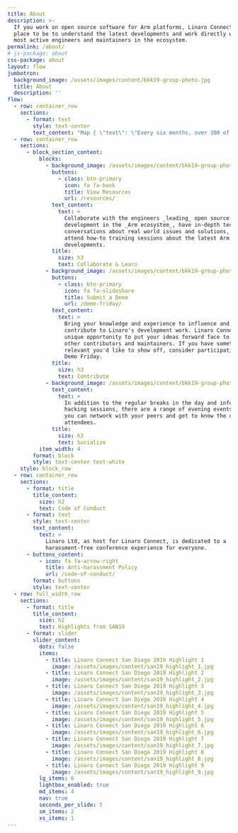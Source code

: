 ```yaml
---
title: About
description: >-
  If you work on open source software for Arm platforms, Linaro Connect is the
  place to be to understand the latest developments and work directly with the
  most active engineers and maintainers in the ecosystem.
permalink: /about/
# js-package: about
css-package: about
layout: flow
jumbotron:
  background_image: /assets/images/content/bkk19-group-photo.jpg
  title: About
  description: ''
flow:
  - row: container_row
    sections:
      - format: text
        style: text-center
        text_content: "Map { \"text\": \"Every six months, over 300 of the world's leading open source engineers working on Arm get together for a full week of engineering sessions and hacking at Linaro Connect. To view slides or videos from the keynotes and sessions from previous Connects, please go to our\_[Resources page](https://connect.linaro.org/resources/).\\n\" }"
  - row: container_row
    sections:
      - block_section_content:
          blocks:
            - background_image: /assets/images/content/bkk19-group-photo.jpg
              buttons:
                - class: btn-primary
                  icon: fa fa-book
                  title: View Resources
                  url: /resources/
              text_content:
                text: >
                  Collaborate with the engineers _leading_ open source software
                  development in the _Arm ecosystem_, have in-depth technical
                  conversations about real world issues and solutions, and
                  attend how-to training sessions about the latest Arm software
                  developments.
              title:
                size: h3
                text: Collaborate & Learn
            - background_image: /assets/images/content/bkk19-group-photo.jpg
              buttons:
                - class: btn-primary
                  icon: fa fa-slideshare
                  title: Submit a Demo
                  url: /demo-friday/
              text_content:
                text: >
                  Bring your knowledge and experience to influence and
                  contribute to Linaro's development work. Linaro Connect is a
                  unique opportunity to put your ideas forward face to face with
                  other contributors and maintainers. If you have something
                  relevant you'd like to show off, consider participating in
                  Demo Friday.
              title:
                size: h3
                text: Contribute
            - background_image: /assets/images/content/bkk19-group-photo.jpg
              text_content:
                text: >
                  In addition to the regular breaks in the day and informal
                  hacking sessions, there are a range of evening events at which
                  you can network with your peers and get to know the other
                  attendees.
              title:
                size: h3
                text: Socialize
          item_width: 4
        format: block
        style: text-center text-white
    style: block_row
  - row: container_row
    sections:
      - format: title
        title_content:
          size: h2
          text: Code of Conduct
      - format: text
        style: text-center
        text_content:
          text: >
            Linaro Ltd, as host for Linaro Connect, is dedicated to a
            harassment-free conference experience for everyone.
      - buttons_content:
          - icon: fa fa-arrow-right
            title: Anti-harassment Policy
            url: /code-of-conduct/
        format: buttons
        style: text-center
  - row: full_width_row
    sections:
      - format: title
        title_content:
          size: h2
          text: Highlights from SAN19
      - format: slider
        slider_content:
          dots: false
          items:
            - title: Linaro Connect San Diego 2019 Highlight 1
              image: /assets/images/content/san19_highlight_1.jpg
            - title: Linaro Connect San Diego 2019 Highlight 2
              image: /assets/images/content/san19_highlight_2.jpg
            - title: Linaro Connect San Diego 2019 Highlight 3
              image: /assets/images/content/san19_highlight_3.jpg
            - title: Linaro Connect San Diego 2019 Highlight 4
              image: /assets/images/content/san19_highlight_4.jpg
            - title: Linaro Connect San Diego 2019 Highlight 5
              image: /assets/images/content/san19_highlight_5.jpg
            - title: Linaro Connect San Diego 2019 Highlight 6
              image: /assets/images/content/san19_highlight_6.jpg
            - title: Linaro Connect San Diego 2019 Highlight 7
              image: /assets/images/content/san19_highlight_7.jpg
            - title: Linaro Connect San Diego 2019 Highlight 8
              image: /assets/images/content/san19_highlight_8.jpg
            - title: Linaro Connect San Diego 2019 Highlight 9
              image: /assets/images/content/san19_highlight_9.jpg
          lg_items: 6
          lightbox_enabled: true
          md_items: 4
          nav: true
          seconds_per_slide: 5
          sm_items: 2
          xs_items: 1
---
```

